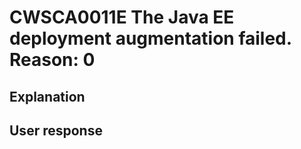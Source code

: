 # CWSCA0011E The Java EE deployment augmentation failed. Reason: 0

## Explanation

## User response